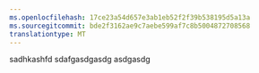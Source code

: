 ```yaml
---
ms.openlocfilehash: 17ce23a54d657e3ab1eb52f2f39b538195d5a13a
ms.sourcegitcommit: bde2f3162ae9c7aebe599af7c8b5004872708568
translationtype: MT
---
```

sadhkashfd sdafgasdgasdg asdgasdg
